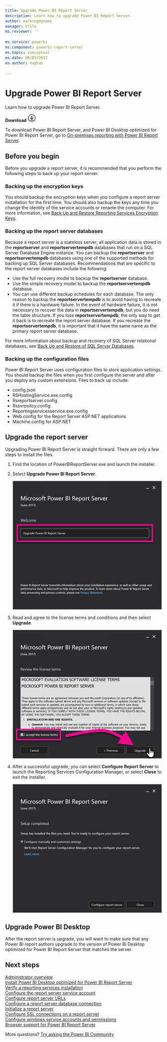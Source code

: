 ```yaml
---
title: Upgrade Power BI Report Server
description: Learn how to upgrade Power BI Report Server.
author: markingmyname
manager: kfile
ms.reviewer: ''

ms.service: powerbi
ms.component: powerbi-report-server
ms.topic: conceptual
ms.date: 09/05/2017
ms.author: maghan

---
```

# Upgrade Power BI Report Server
Learn how to upgrade Power BI Report Server.

 **Download** ![download](media/upgrade/download.png "download")

To download Power BI Report Server, and Power BI Desktop optimized for Power BI Report Server, go to [On-premises reporting with Power BI Report Server](https://powerbi.microsoft.com/report-server/).

## Before you begin
Before you upgrade a report server, it is recommended that you perform the following steps to back up your report server.

### Backing up the encryption keys
You should backup the encryption keys when you configure a report server installation for the first time. You should also backup the keys any time you change the identity of the service accounts or rename the computer. For more information, see [Back Up and Restore Reporting Services Encryption Keys](https://docs.microsoft.com/sql/reporting-services/install-windows/ssrs-encryption-keys-back-up-and-restore-encryption-keys).

### Backing up the report server databases
Because a report server is a stateless server, all application data is stored in the **reportserver** and **reportservertempdb** databases that run on a SQL Server Database Engine instance. You can backup the **reportserver** and **reportservertempdb** databases using one of the supported methods for backing up SQL Server databases. Recommendations that are specific to the report server databases include the following:

* Use the full recovery model to backup the **reportserver** database.
* Use the simple recovery model to backup the **reportservertempdb** database.
* You can use different backup schedules for each database. The only reason to backup the **reportservertempdb** is to avoid having to recreate it if there is a hardware failure. In the event of hardware failure, it is not necessary to recover the data in **reportservertempdb**, but you do need the table structure. If you lose **reportservertempdb**, the only way to get it back is to recreate the report server database. If you recreate the **reportservertempdb**, it is important that it have the same name as the primary report server database.

For more information about backup and recovery of SQL Server relational databases, see [Back Up and Restore of SQL Server Databases](https://docs.microsoft.com/sql/relational-databases/backup-restore/back-up-and-restore-of-sql-server-databases).

### Backing up the configuration files
Power BI Report Server uses configuration files to store application settings. You should backup the files when you first configure the server and after you deploy any custom extensions. Files to back up include:

* config.json
* RSHostingService.exe.config
* Rsreportserver.config
* Rssvrpolicy.config
* Reportingservicesservice.exe.config
* Web.config for the Report Server ASP.NET applications
* Machine.config for ASP.NET

## Upgrade the report server
Upgrading Power BI Report Server is straight forward. There are only a few steps to install the files.

1. Find the location of PowerBIReportServer.exe and launch the installer.
2. Select **Upgrade Power BI Report Server**.
   
    ![](media/upgrade/reportserver-upgrade1.png "Upgrade Power BI Report Server")
3. Read and agree to the license terms and conditions and then select **Upgrade**.
   
    ![](media/upgrade/reportserver-upgrade-eula.png "License agreement")
4. After a successful upgrade, you can select **Configure Report Server** to launch the Reporting Services Configuration Manager, or select **Close** to exit the installer.
   
    ![](media/upgrade/reportserver-upgrade-configure.png)

## Upgrade Power BI Desktop
After the report server is upgrade, you will want to make sure that any Power BI report authors upgrade to the version of Power BI Desktop optimized for Power BI Report Server that matches the server.

## Next steps
[Administrator overview](admin-handbook-overview.md)  
[Install Power BI Desktop optimized for Power BI Report Server](install-powerbi-desktop.md)  
[Verify a reporting services installation](https://docs.microsoft.com/sql/reporting-services/install-windows/verify-a-reporting-services-installation)  
[Configure the report server service account](https://docs.microsoft.com/sql/reporting-services/install-windows/configure-the-report-server-service-account-ssrs-configuration-manager)  
[Configure report server URLs](https://docs.microsoft.com/sql/reporting-services/install-windows/configure-report-server-urls-ssrs-configuration-manager)  
[Configure a report server database connection](https://docs.microsoft.com/sql/reporting-services/install-windows/configure-a-report-server-database-connection-ssrs-configuration-manager)  
[Initialize a report server](https://docs.microsoft.com/sql/reporting-services/install-windows/ssrs-encryption-keys-initialize-a-report-server)  
[Configure SSL connections on a report server](https://docs.microsoft.com/sql/reporting-services/security/configure-ssl-connections-on-a-native-mode-report-server)  
[Configure windows service accounts and permissions](https://docs.microsoft.com/sql/database-engine/configure-windows/configure-windows-service-accounts-and-permissions)  
[Browser support for Power BI Report Server](browser-support.md)

More questions? [Try asking the Power BI Community](https://community.powerbi.com/)


